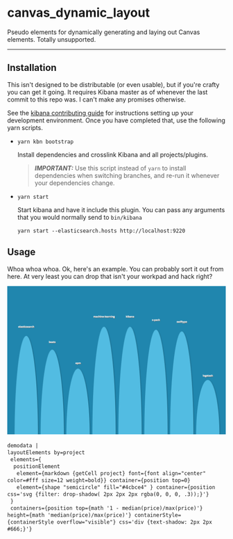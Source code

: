 # canvas_dynamic_layout
Pseudo elements for dynamically generating and laying out Canvas elements. Totally unsupported. 

---

## Installation

This isn't designed to be distributable (or even usable), but if you're crafty you can get it going. It requires Kibana master as of whenever the last commit to this repo was. I can't make any promises otherwise.

See the [kibana contributing guide](https://github.com/elastic/kibana/blob/master/CONTRIBUTING.md) for instructions setting up your development environment. Once you have completed that, use the following yarn scripts.

  - `yarn kbn bootstrap`

    Install dependencies and crosslink Kibana and all projects/plugins.

    > ***IMPORTANT:*** Use this script instead of `yarn` to install dependencies when switching branches, and re-run it whenever your dependencies change.

  - `yarn start`

    Start kibana and have it include this plugin. You can pass any arguments that you would normally send to `bin/kibana`

      ```
      yarn start --elasticsearch.hosts http://localhost:9220
      ```
## Usage



Whoa whoa whoa. Ok, here's an example. You can probably sort it out from here. At very least you can drop that isn't your workpad and hack right?

![screenshot](https://raw.githubusercontent.com/rashidkpc/canvas-dynamic-layout/master/screenshot.png)


```
demodata | 
layoutElements by=project 
 elements={
  positionElement 
   element={markdown {getCell project} font={font align="center" color=#fff size=12 weight=bold}} container={position top=0}
   element={shape "semicircle" fill="#4cbce4" } container={position css='svg {filter: drop-shadow( 2px 2px 2px rgba(0, 0, 0, .3));}'}
 } 
 containers={position top={math '1 - median(price)/max(price)'} height={math 'median(price)/max(price)'} containerStyle={containerStyle overflow="visible"} css='div {text-shadow: 2px 2px #666;}'}
 ```
